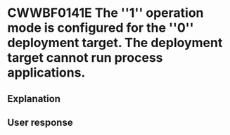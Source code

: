 # CWWBF0141E The ''1'' operation mode is configured for the ''0'' deployment target. The deployment target cannot run process applications.

## Explanation

## User response